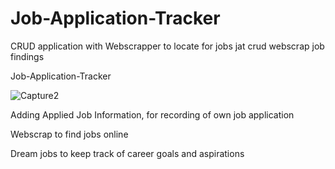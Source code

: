 # Job-Application-Tracker

CRUD application with Webscrapper to locate for jobs
jat crud webscrap job findings



Job-Application-Tracker

![Capture2](https://user-images.githubusercontent.com/83709744/123638779-21262d00-d852-11eb-9298-edb9cd5526ae.PNG)


Adding Applied Job Information, for recording of own job application

Webscrap to find jobs online

Dream jobs to keep track of career goals and aspirations
